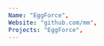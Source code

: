 ```yaml
--- 
Name: "EggForce", 
Website: "github.com/mm", 
Projects: "EggForce",
--- 
```

<!--lang:en--> 

<!--lang:es--] 

<!--lang:de--] 

<!--lang:fr--] 

<!--lang:pl--] 

<!--lang:uk--] 

[!--lang:*--> 